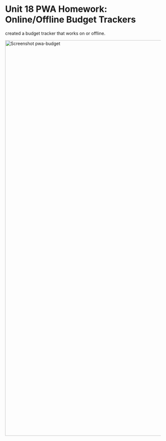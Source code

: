 # Unit 18 PWA Homework: Online/Offline Budget Trackers

created a budget tracker that works on or offline. 


<img width="1280" alt="Screenshot pwa-budget" src="https://user-images.githubusercontent.com/70412016/106954198-afa5e080-66f0-11eb-96b7-f7e71882377a.png">
